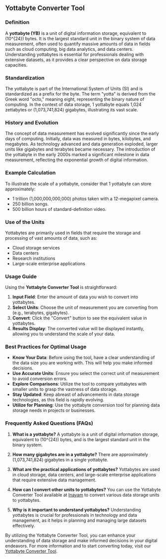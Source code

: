 ## Yottabyte Converter Tool

### Definition
A **yottabyte (YB)** is a unit of digital information storage, equivalent to \(10^{24}\) bytes. It is the largest standard unit in the binary system of data measurement, often used to quantify massive amounts of data in fields such as cloud computing, big data analytics, and data centers. Understanding yottabytes is essential for professionals dealing with extensive datasets, as it provides a clear perspective on data storage capacities.

### Standardization
The yottabyte is part of the International System of Units (SI) and is standardized as a prefix for the byte. The term "yotta" is derived from the Greek word "octo," meaning eight, representing the binary nature of computing. In the context of data storage, 1 yottabyte equals 1,024 zettabytes or \(1,073,741,824\) gigabytes, illustrating its vast scale.

### History and Evolution
The concept of data measurement has evolved significantly since the early days of computing. Initially, data was measured in bytes, kilobytes, and megabytes. As technology advanced and data generation exploded, larger units like gigabytes and terabytes became necessary. The introduction of the yottabyte in the early 2000s marked a significant milestone in data measurement, reflecting the exponential growth of digital information.

### Example Calculation
To illustrate the scale of a yottabyte, consider that 1 yottabyte can store approximately:
- 1 trillion (1,000,000,000,000) photos taken with a 12-megapixel camera.
- 250 billion songs.
- 500 billion hours of standard-definition video.

### Use of the Units
Yottabytes are primarily used in fields that require the storage and processing of vast amounts of data, such as:
- Cloud storage services
- Data centers
- Research institutions
- Large-scale enterprise applications

### Usage Guide
Using the **Yottabyte Converter Tool** is straightforward:
1. **Input Field**: Enter the amount of data you wish to convert into yottabytes.
2. **Select Units**: Choose the unit of measurement you are converting from (e.g., terabytes, gigabytes).
3. **Convert**: Click the "Convert" button to see the equivalent value in yottabytes.
4. **Results Display**: The converted value will be displayed instantly, allowing you to understand the scale of your data.

### Best Practices for Optimal Usage
- **Know Your Data**: Before using the tool, have a clear understanding of the data size you are working with. This will help you make informed decisions.
- **Use Accurate Units**: Ensure you select the correct unit of measurement to avoid conversion errors.
- **Explore Comparisons**: Utilize the tool to compare yottabytes with smaller units to grasp the vastness of data storage.
- **Stay Updated**: Keep abreast of advancements in data storage technologies, as this field is rapidly evolving.
- **Utilize for Planning**: Use the yottabyte conversion tool for planning data storage needs in projects or businesses.

### Frequently Asked Questions (FAQs)

1. **What is a yottabyte?**
   A yottabyte is a unit of digital information storage, equivalent to \(10^{24}\) bytes, and is the largest standard unit in the binary system.

2. **How many gigabytes are in a yottabyte?**
   There are approximately \(1,073,741,824\) gigabytes in a single yottabyte.

3. **What are the practical applications of yottabytes?**
   Yottabytes are used in cloud storage, data centers, and large-scale enterprise applications that require extensive data management.

4. **How can I convert other units to yottabytes?**
   You can use the Yottabyte Converter Tool available at [Inayam](https://www.inayam.co/unit-converter/data_storage_binary) to convert various data storage units to yottabytes.

5. **Why is it important to understand yottabytes?**
   Understanding yottabytes is crucial for professionals in technology and data management, as it helps in planning and managing large datasets effectively.

By utilizing the Yottabyte Converter Tool, you can enhance your understanding of data storage and make informed decisions in your digital endeavors. For more information and to start converting today, visit our [Yottabyte Converter Tool](https://www.inayam.co/unit-converter/data_storage_binary).